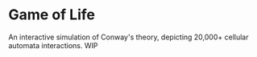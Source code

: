 # Game of Life
An interactive simulation of Conway's theory, depicting 20,000+ cellular automata interactions. WIP
